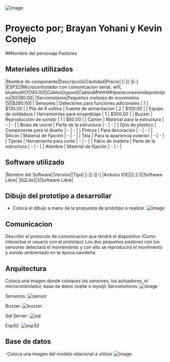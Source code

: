 ![image](https://github.com/BrayanYNm67/Pastores/assets/135056237/5348fdbf-4ce8-4503-80a6-6293f3701fc5)
# Proyecto por; Brayan Yohani y Kevin Conejo
##Nombre del personaje
Pastores

## Materiales utilizados
|Nombre de componente|Descripción|Cantidad|Precio|
[-][-][-]
|ESP32|Microcontrolador con comunicacion serial, wifi, bluetooth|1|$140.00|
|Cables Dupont|Cables MH HH MH para conexion de prototipos |50||$60.00|
|Servomotores|Pequeños motores de movimietno |5||$280.00|
| Sensores | Detectores para funciones adicionales | 1 | $130.00 |
| Pila de 9 voltios | Fuente de alimentación | 2 | $100.00 |
| Equipo de soldadura | Herramientas para ensamblaje | 1 | $300.00 |
| Buzzer | Reproducción de sonido | 1 | $50.00 |
| Carton | Material para la estructura | - | - |
| Bolas de unicel | Parte de la estructura | - | - |
| Ojos de plastico | Componente para el diseño | - | - |
| Pintura | Para decoración | - | - |
| Silicon | Material de fijación | - | - |
| Tela | Para la apariencia exterior | - | - |
| Tijeras | Herramienta para corte | - | - |
| Palos de madera | Parte de la estructura | - | - |
| Alambre | Material de fijación | - | - |



## Software utilizado
|Nombre del Software||Versión||Tipo|
[-][-][-]
|Arduino IDE||2.2.1||Software Libre|
|SQLite||3|Software Libre|

## Dibujo del prototipo a desarrollar
- Coloca el dibujo a mano de la propuesta de prototipo a realizar.
![image](https://github.com/BrayanYNm67/Pastores/assets/135056237/cc2648e9-fed4-4cab-a2db-0dc9790d5968)


## Comunicacion
Describir el protocolo de comunicacion que tendrá el dispositivo (Como interactua el usuario con el prototipo)
Los dos pequeños pastores con los sensores detectará el moviemiento y con ello se reproducirá el movimiento y sonido ambientado en la época navideña.

## Arquitectura
Coloca una imagen donde coloques los sensores, los actuadores, el microcontrolador, base de datos (sqlite o mysql)
Servomotores:
![image](https://github.com/BrayanYNm67/Pastores/assets/135056237/04cd34b3-0451-4ba4-a0d0-9631f77eae1c)

Sensores:
![sensor](https://github.com/BrayanYNm67/Pastores/assets/135056237/2f142224-d704-4651-956d-64968da20c6d)

Buzzer:
![buzzer](https://github.com/BrayanYNm67/Pastores/assets/135056237/4b4abf05-0a47-4b8a-af2a-c69bc343699f)

Sql Server:
![sql](https://github.com/BrayanYNm67/Pastores/assets/135056237/81558d0e-a199-44a6-9d4e-68e1e7c3c1b5)

Esp32:
![esp32](https://github.com/BrayanYNm67/Pastores/assets/135056237/af8f2fb3-bd03-4524-ae51-9fa212f85e63)

## Base de datos
-Coloca una imagen del modelo relacional a utilizar
![image](https://github.com/BrayanYNm67/Pastores/assets/135056237/f09cdd27-516c-42d5-b110-1c016aa85296)

